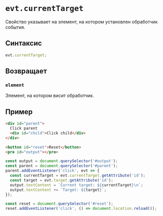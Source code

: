 # `evt.currentTarget`

Свойство указывает на элемент, на котором установлен обработчик события.

## Синтаксис

```js
evt.currentTarget;
```

## Возвращает

### `element`

Элемент, на котором висит обработчик.

## Пример

```html
<div id="parent">
  Click parent
  <div id="child">Click child</div>
</div>

<button id="reset">Reset</button>
<pre id="output"></pre>
```

```js
const output = document.querySelector('#output');
const parent = document.querySelector('#parent');
parent.addEventListener('click', evt => {
  const currentTarget = evt.currentTarget.getAttribute('id');
  const target = evt.target.getAttribute('id');
  output.textContent = `Current target: ${currentTarget}\n`;
  output.textContent += `Target: ${target}`;
});

const reset = document.querySelector('#reset');
reset.addEventListener('click', () => document.location.reload());
```
